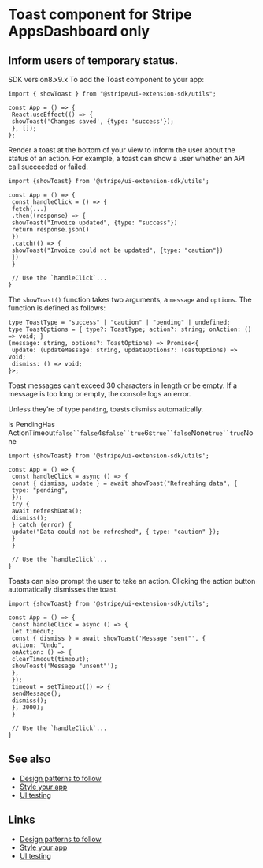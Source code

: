 # Toast component for Stripe AppsDashboard only

## Inform users of temporary status.

SDK version8.x9.x
To add the Toast component to your app:

```
import { showToast } from "@stripe/ui-extension-sdk/utils";
```

```
const App = () => {
 React.useEffect(() => {
 showToast('Changes saved', {type: 'success'});
 }, []);
};
```

Render a toast at the bottom of your view to inform the user about the status of
an action. For example, a toast can show a user whether an API call succeeded or
failed.

```
import {showToast} from '@stripe/ui-extension-sdk/utils';

const App = () => {
 const handleClick = () => {
 fetch(...)
 .then((response) => {
 showToast("Invoice updated", {type: "success"})
 return response.json()
 })
 .catch(() => {
 showToast("Invoice could not be updated", {type: "caution"})
 })
 }

 // Use the `handleClick`...
}
```

The `showToast()` function takes two arguments, a `message` and `options`. The
function is defined as follows:

```
type ToastType = "success" | "caution" | "pending" | undefined;
type ToastOptions = { type?: ToastType; action?: string; onAction: () => void; }
(message: string, options?: ToastOptions) => Promise<{
 update: (updateMessage: string, updateOptions?: ToastOptions) => void;
 dismiss: () => void;
}>;
```

Toast messages can’t exceed 30 characters in length or be empty. If a message is
too long or empty, the console logs an error.

Unless they’re of type `pending`, toasts dismiss automatically.

Is PendingHas
ActionTimeout`false``false`4s`false``true`6s`true``false`None`true``true`None
```
import {showToast} from '@stripe/ui-extension-sdk/utils';

const App = () => {
 const handleClick = async () => {
 const { dismiss, update } = await showToast("Refreshing data", {
 type: "pending",
 });
 try {
 await refreshData();
 dismiss();
 } catch (error) {
 update("Data could not be refreshed", { type: "caution" });
 }
 }

 // Use the `handleClick`...
}
```

Toasts can also prompt the user to take an action. Clicking the action button
automatically dismisses the toast.

```
import {showToast} from '@stripe/ui-extension-sdk/utils';

const App = () => {
 const handleClick = async () => {
 let timeout;
 const { dismiss } = await showToast('Message "sent"', {
 action: "Undo",
 onAction: () => {
 clearTimeout(timeout);
 showToast('Message "unsent"');
 },
 });
 timeout = setTimeout(() => {
 sendMessage();
 dismiss();
 }, 3000);
 }

 // Use the `handleClick`...
}
```

## See also

- [Design patterns to follow](https://docs.stripe.com/stripe-apps/patterns)
- [Style your app](https://docs.stripe.com/stripe-apps/style)
- [UI testing](https://docs.stripe.com/stripe-apps/ui-testing)

## Links

- [Design patterns to follow](https://docs.stripe.com/stripe-apps/patterns)
- [Style your app](https://docs.stripe.com/stripe-apps/style)
- [UI testing](https://docs.stripe.com/stripe-apps/ui-testing)